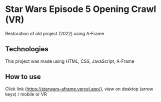 # Star Wars Episode 5 Opening Crawl (VR)

Restoration of old project (2022) using A-Frame

## Technologies

This project was made using HTML, CSS, JavaScript, A-Frame

## How to use
Click link (https://starwars-aframe.vercel.app/), view on desktop (arrow keys) / mobile or VR
